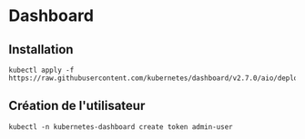 # Dashboard


## Installation

    kubectl apply -f https://raw.githubusercontent.com/kubernetes/dashboard/v2.7.0/aio/deploy/recommended.yaml

## Création de l'utilisateur

    kubectl -n kubernetes-dashboard create token admin-user